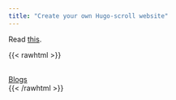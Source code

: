 ```yaml
---
title: "Create your own Hugo-scroll website"
---
```



Read [this](https://github.com/juanMarinero/juanmarinero.github.io/blob/main/README.md).

<!-- Read layouts/shortcodes/rawhtml.html to insert raw HTML -->
{{< rawhtml >}}
<div class="html-content">
  <br>
  <a id="back-to-blogs-index" href="/blogs_index"><i class="fa fa-chevron-left" aria-hidden="true"></i> Blogs</a> 
  <br>
</div>
{{< /rawhtml >}}
